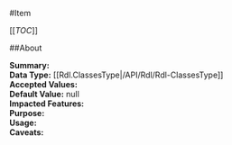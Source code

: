 #Item

[[_TOC_]]

##About

**Summary:**   
**Data Type:** [[Rdl.ClassesType|/API/Rdl/Rdl-ClassesType]]  
**Accepted Values:**   
**Default Value:** null  
**Impacted Features:**   
**Purpose:**   
**Usage:**   
**Caveats:**   

